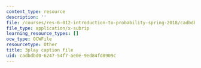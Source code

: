 ```yaml
---
content_type: resource
description: ''
file: /courses/res-6-012-introduction-to-probability-spring-2018/cadbdbd0624754f7ae0e9ed84fd8909c_-T34yGp4T7A.vtt
file_type: application/x-subrip
learning_resource_types: []
ocw_type: OCWFile
resourcetype: Other
title: 3play caption file
uid: cadbdbd0-6247-54f7-ae0e-9ed84fd8909c
---
```

